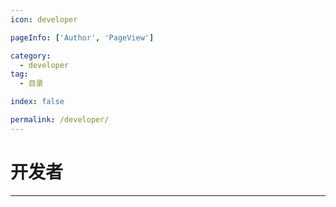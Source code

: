 ```yaml
---
icon: developer

pageInfo: ['Author', 'PageView']

category:
  - developer
tag:
  - 目录

index: false

permalink: /developer/
---
```


# 开发者

<Catalog base='/developer/' />

---
